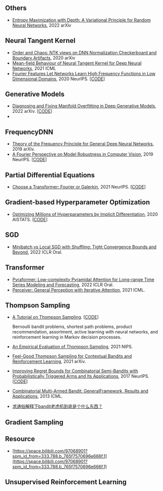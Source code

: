 ## Others
- [Entropy Maximization with Depth: A Variational Principle for Random Neural Networks](https://arxiv.org/pdf/2205.13076.pdf), 2022 arXiv



## Neural Tangent Kernel
- [Order and Chaos: NTK views on DNN Normalization Checkerboard and Boundary Artifacts](https://arxiv.org/pdf/1907.05715.pdf), 2020 arXiv 
- [Mean-field Behaviour of Neural Tangent Kernel for Deep Neural Networks](https://arxiv.org/pdf/1905.13654.pdf), 2021 ICML
- [Fourier Features Let Networks Learn High Frequency Functions in Low Dimensional Domains](https://arxiv.org/pdf/2006.10739.pdf), 2020 NeurIPS. [[CODE](https://github.com/tancik/fourier-feature-networks)]




## Generative Models
- [Diagnosing and Fixing Manifold Overfitting in Deep Generative Models](https://arxiv.org/pdf/2204.07172.pdf), 2022 arXiv. [[CODE](https://github.com/layer6ai-labs/two_step_zoo)]
- 


## FrequencyDNN
- [Theory of the Frequency Principle for General Deep Neural Networks](https://arxiv.org/pdf/1906.09235v2.pdf), 2019 arXiv.
- [A Fourier Perspective on Model Robustness in Computer Vision](https://arxiv.org/pdf/1906.08988.pdf), 2019 NeurIPS. [[CODE](https://github.com/google-research/google-research/tree/master/frequency_analysis)]




## Partial Differential Equations
- [Choose a Transformer: Fourier or Galerkin](https://arxiv.org/pdf/2105.14995.pdf), 2021 NeurIPS. [[CODE](https://github.com/scaomath/galerkin-transformer)]




## Gradient-based Hyperparameter Optimization
- [Optimizing Millions of Hyperparameters by Implicit Differentiation](https://arxiv.org/pdf/1911.02590.pdf), 2020 AISTATS. [[CODE](https://github.com/lorraine2/implicit-hyper-opt)]




## SGD
- [Minibatch vs Local SGD with Shuffling: Tight Convergence Bounds and Beyond](https://arxiv.org/pdf/2110.10342.pdf), 2022 ICLR Oral.



## Transformer
- [Pyraformer: Low-complexity Pyramidal Attention for Long-range Time Series Modeling and Forecasting](https://openreview.net/pdf?id=0EXmFzUn5I), 2022 ICLR Oral.
- [Perceiver: General Perception with Iterative Attention](https://arxiv.org/pdf/2103.03206.pdf), 2021 ICML.



## Thompson Sampling
- [A Tutorial on Thompson Sampling](https://web.stanford.edu/~bvr/pubs/TS_Tutorial.pdf). [[CODE](https://github.com/iosband/ts_tutorial)]

  Bernoulli bandit problems, shortest path problems, product recommendation, assortment, active learning with neural networks, and reinforcement learning in Markov decision processes.
  
- [An Empirical Evaluation of Thompson Sampling](https://papers.nips.cc/paper/2011/file/e53a0a2978c28872a4505bdb51db06dc-Paper.pdf), 2021 NIPS.
- [Feel-Good Thompson Sampling for Contextual Bandits and Reinforcement Learning](https://arxiv.org/pdf/2110.00871.pdf), 2021 arXiv.
- [Improving Regret Bounds for Combinatorial Semi-Bandits with Probabilistically Triggered Arms and Its Applications](https://arxiv.org/pdf/1703.01610.pdf), 2017 NeurIPS. [[CODE]()]
- [Combinatorial Multi-Armed Bandit: GeneralFramework, Results and Applications](http://proceedings.mlr.press/v28/chen13a.pdf), 2013 ICML.
- [求通俗解释下bandit老虎机到底是个什么东西？](https://www.zhihu.com/question/53381093)


## Gradient Sampling




## Resource
- [https://space.bilibili.com/97068901?spm_id_from=333.788.b_765f7570696e666f.1](https://space.bilibili.com/97068901?spm_id_from=333.788.b_765f7570696e666f.1)




## Unsupervised Reinforcement Learning

